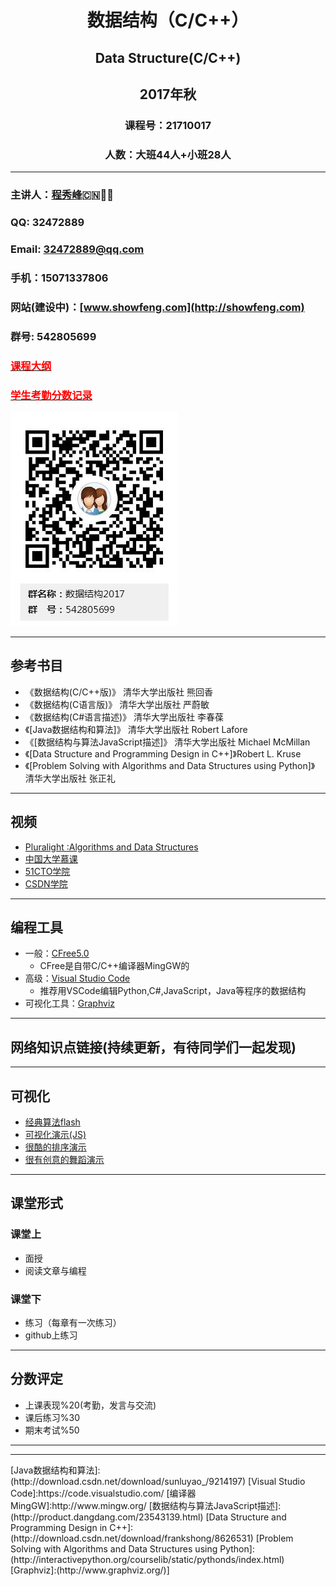 # <p align ="center">数据结构（C/C++）</p>
## <p align ="center">Data Structure(C/C++)</p>
## <p align ="center">2017年秋</p>
### <p align ="center">课程号：21710017</p>
### <p align ="center">人数：大班44人+小班28人</p>
---

### 主讲人：[程秀峰](http://imd.ccnu.edu.cn/info/1038/2825.htm):cn::school::tired_face:
### QQ: 32472889
### Email: 32472889@qq.com
### 手机：15071337806
### 网站(建设中)：[www.showfeng.com](http://showfeng.com)
### 群号: 542805699
### [<font color = red>课程大纲</font>](./OUTLINE.MD)
### [<font color = red>学生考勤分数记录</font>](./SCORE.MD)

![](./imgs/1.jpg)

---

## 参考书目

- 《数据结构(C/C++版)》     清华大学出版社   熊回香
- 《数据结构(C语言版)》     清华大学出版社   严蔚敏
- 《数据结构(C#语言描述)》  清华大学出版社   李春葆
- 《[Java数据结构和算法]》  清华大学出版社  Robert Lafore
- 《[数据结构与算法JavaScript描述]》  清华大学出版社  Michael McMillan
- 《[Data Structure and Programming Design in C++]》Robert L. Kruse
- 《[Problem Solving with Algorithms and Data Structures using Python]》 清华大学出版社 张正礼


---
## 视频
- [Pluralight :Algorithms and Data Structures](https://www.pluralsight.com/courses/ads-part1)
- [中国大学慕课](http://www.icourse163.org/search.htm?search=%E6%95%B0%E6%8D%AE%E7%BB%93%E6%9E%84#/)
- [51CTO学院](http://edu.51cto.com/center/course/index/search?q=%E6%95%B0%E6%8D%AE%E7%BB%93%E6%9E%84)       
- [CSDN学院](http://edu.csdn.net/search?keywords=%E6%95%B0%E6%8D%AE%E7%BB%93%E6%9E%84&type=0)

---
## 编程工具
- 一般：[CFree5.0](http://www.programarts.com/)
    - CFree是自带C/C++编译器MingGW的
- 高级：[Visual Studio Code](https://code.visualstudio.com/)
    - 推荐用VSCode编辑Python,C#,JavaScript，Java等程序的数据结构
- 可视化工具：[Graphviz](http://www.graphviz.org/)
---
## 网络知识点链接(持续更新，有待同学们一起发现)

---
## 可视化
- [经典算法flash](https://github.com/xiufengcheng/DATASTRUCTURE/tree/master/Chapter_01_Introduction/Demo)
- [可视化演示(JS)](http://www.cs.usfca.edu/~galles/visualization/Algorithms.html)
- [很酷的排序演示](http://sorting.at/)
- [很有创意的舞蹈演示](http://top.jobbole.com/1539/)

---
## 课堂形式
### 课堂上
- 面授
- 阅读文章与编程
### 课堂下
- 练习（每章有一次练习）
- github上练习

---
## 分数评定
- 上课表现%20(考勤，发言与交流)
- 课后练习%30
- 期末考试%50

---

----







<!--->
[Java数据结构和算法]:(http://download.csdn.net/download/sunluyao_/9214197)
[Visual Studio Code]:https://code.visualstudio.com/
[编译器MingGW]:http://www.mingw.org/
[数据结构与算法JavaScript描述]:(http://product.dangdang.com/23543139.html)
[Data Structure and Programming Design in C++]:(http://download.csdn.net/download/frankshong/8626531)
[Problem Solving with Algorithms and Data Structures using Python]:(http://interactivepython.org/courselib/static/pythonds/index.html)
[Graphviz]:(http://www.graphviz.org/)]